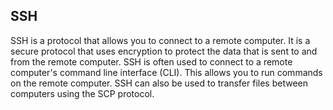 ## SSH

SSH is a protocol that allows you to connect to a remote computer. It is a secure protocol that uses encryption to protect the data that is sent to and from the remote computer. SSH is often used to connect to a remote computer's command line interface (CLI). This allows you to run commands on the remote computer. SSH can also be used to transfer files between computers using the SCP protocol.
